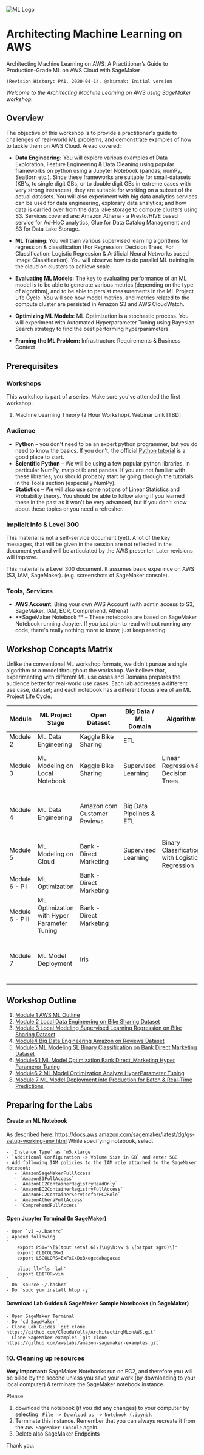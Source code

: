 ![ML Logo](images/mod00_logo.png "Logo") 

# Architecting Machine Learning on AWS
Architecting Machine Learning on AWS: A Practitioner’s Guide to Production-Grade ML on AWS Cloud with SageMaker

`(Revision History:
PA1, 2020-04-14, @akirmak: Initial version
`

*Welcome to the Architecting Machine Learning on AWS using SageMaker workshop.*


## Overview

The objective of this workshop is to provide a practitioner's guide to challenges of real-world ML problems, and demonstrate examples of how to tackle them on AWS Cloud. Aread covered: 

- **Data Engineering:** You will explore various examples of  Data Exploration, Feature Engineering & Data Cleaning using popular frameworks on python using a Jupyter Notebook (pandas, numPy, SeaBorn etc.). Since these frameworks are suitable for small-datasets (KB's, to single digit GBs, or to double digit GBs in extreme cases with very strong instances), they are suitable for working on a subset of the actual datasets. You will also experiment with big data analytics services can be used for data engineering, explorary data analytics; and how data is carried over from the data lake storage to compute clusters using S3. Services covered are: Amazon Athena - a Presto/HIVE based service for Ad-HoC analytics, Glue for Data Catalog Management and S3 for Data Lake Storage.  
    
- **ML Training**: You will train various supervised learning algorithms for regression & classification (For Regression: Decision Trees, For Classification: Logistic Regression & Artificial Neural Networks based Image Classification). You will observe how to do parallel ML training in the cloud on clusters to achieve scale.  

- **Evaluating ML Models:** The key to evaluating performance of an ML model is to be able to generate various metrics (depending on the type of algorithm), and to be able to persist measurements in the ML Project Life Cycle. You will see how model metrics, and metrics related to the compute cluster are persisted in Amazon S3 and AWS CloudWatch.  

- **Optimizing ML Models**: ML Optimization is a stochastic process. You will experiment with Automated Hyperparameter Tuning using Bayesian Search strategy to find the best performing hyperparameters. 

- **Framing the ML Problem:**  Infrastructure Requirements & Business Context

## Prerequisites

### Workshops
This workshop is part of a series. Make sure you've attended the first workshop.

  1. Machine Learning Theory (2 Hour Workshop). Webinar Link [TBD]


### Audience

- **Python** – you don't need to be an expert python programmer, but you do need to know the basics. If you don't, the official [Python tutorial](https://docs.python.org/3/tutorial/) is a good place to start.
- **Scientific Python** – We will be using a few popular python libraries, in particular NumPy, matplotlib and pandas. If you are not familiar with these libraries, you should probably start by going through the tutorials in the Tools section (especially NumPy).
- **Statistics** – We will also use some notions of Linear Statistics and Probability theory. You should be able to follow along if you learned these in the past as it won't be very advanced, but if you don't know about these topics or you need a refresher.

### Implicit Info & Level 300
This material is not a self-service document (yet). A lot of the key messages, that will be given in the session are not reflected in the document yet and will be articulated by the AWS presenter. Later revisions will improve.

This material is a Level 300 document. It assumes basic experince on AWS (S3, IAM, SageMaker). (e.g. screenshots of SageMaker console).  


### Tools, Services
- **AWS Account**: Bring your own AWS Account (with admin access to S3, SageMaker, IAM, ECR, Comprehend, Athena)
- **SageMaker Notebook ** – These notebooks are based on SageMaker Notebook running Jupyter. If you just plan to read without running any code, there's really nothing more to know, just keep reading!


## Workshop Concepts Matrix

Unlike the conventional ML workshop formats, we didn't pursue a single algorithm or a model throughout the workshop. We believe that, experimenting with different ML use cases and Domains prepares the audience better for real-world use cases. Each lab addresses a different use case, dataset; and each notebook has a different focus area of an ML Project Life Cycle.  


| Module | ML Project Stage | Open Dataset | Big Data / ML Domain | Algorithm | Concepts | Services |
| ---| ---| ---| --- | --- | --- | --- | 
| Module 2 | ML Data Engineering | Kaggle Bike Sharing | ETL | | Descriptive Statistics | SageMaker| 
| Module 3 | ML Modeling on Local Notebook | Kaggle Bike Sharing | Supervised Learning | Linear Regression & Decision Trees | Challenges of ML development on notebooks | SageMaker|  
| Module 4 | ML Data Engineering | Amazon.com Customer Reviews | Big Data Pipelines & ETL| | Bridging the gap with big data & ML with Presto, Hue, HIVE, (Spark) | S3, Athena, Glue, Comprehend| 
| Module 5 | ML Modeling on Cloud | Bank - Direct Marketing | Supervised Learning |Binary Classification with Logistic Regression | Benefits of Training in the Cloud| SageMaker |  
| Module 6 - P I | ML Optimization | Bank - Direct Marketing | | | ML Metrics for Classification | SageMaker |  
| Module 6 - P II| ML Optimization with Hyper Parameter Tuning| Bank - Direct Marketing| | | Bayesian Search HPO Strategy | SageMaker|  
| Module 7 | ML Model Deployment | Iris| | | Model hosting, A/B testing, multi-model endpoints, Auto Scaling | SageMaker|  


## Workshop Outline

1. [Module 1 AWS ML Outline](Module1_AWSML_Outline.ipynb) 
1. [Module 2 Local Data Engineering on Bike Sharing Dataset](Module2_Local_Data_Engineering_Bike_Sharing.ipynb)
1. [Module 3 Local Modeling Supervised Learning Regression on Bike Sharing Dataset](Module3_Local_Modeling_SL_Regression_Bike_Sharing.ipynb) 
1. [Module4 Big Data Engineering Amazon on Reviews Dataset](Module4_Big_Data_Engineering_Amazon_Reviews.ipynb) 
1. [Module5 ML Modeling SL Binary Classification on Bank Direct Marketing Dataset](Module5_ML_Modeling_SL_BinClassfcn_Bank_Direct_Marketing.ipynb) 
1. [Module6.1 ML Model Optimization Bank Direct_Marketing Hyper Paramerer Tuning](Module6_1_ML_Model_Optimization_Bank_Direct_Marketing_HyperParamTuning.ipynb) 
1. [Module6.2 ML Model Optimization Analyze HyperParameter Tuning](Module6_2_ML_Model_Optimization_Analyze_HyperParamTuning.ipynb) 
1. [Module 7 ML Model Deployment into Production for Batch & Real-Time Predictions](mod7-deploy-scikit-byom/Module7_ML_Model_Deployment_BYOM_Batch_RealTime_SciKit.ipynb) 





## Preparing for the Labs
#### Create an ML Notebook 

As described here: https://docs.aws.amazon.com/sagemaker/latest/dg/gs-setup-working-env.html While specifying notebook, select 

    - `Instance Type` as `m5.xlarge`
    - `Additional Configuration -> Volume Size in GB` and enter 5GB
    - Add following IAM policies to the IAM role attached to the SageMaker Notebook:
       - `AmazonSageMakerFullAccess`
       - `AmazonS3FullAccess` 
       - `AmazonEC2ContainerRegistryReadOnly`
       - `AmazonEC2ContainerRegistryFullAccess`
       - `AmazonEC2ContainerServiceforEC2Role`
       - `AmazonAthenaFullAccess`
       - `ComprehendFullAccess`
       
#### Open Jupyter Terminal (In SageMaker)

    - Open `vi ~/.bashrc`
    - Append following
    `
        export PS1="\[$(tput setaf 6)\]\u@\h:\w $ \[$(tput sgr0)\]"
        export CLICOLOR=1
        export LSCOLORS=ExFxCxDxBxegedabagacad

        alias ll='ls -lah'
        export EDITOR=vim
    `
    - Do `source ~/.bashrc`
    - Do `sudo yum install htop -y`

#### Download Lab Guides & SageMaker Sample Notebooks (in SageMaker)

    - Open SageMaker Terminal
    - Do `cd SageMaker`
    - Clone Lab Guides `git clone https://github.com/CloudaYolla/ArchitectingMLonAWS.git`
    - Clone SageMaker examples `git clone https://github.com/awslabs/amazon-sagemaker-examples.git`
    


### 10. Cleaning up resources 

**Very Important:** SageMaker Notebooks run on EC2, and therefore you will be billed by the second unless you save your work (by downloading to your local computer) & terminate the SageMaker notebook instance. 

Please 
 1. download the notebook (if you did any changes) to your computer by selecting ` File -> Download as -> Notebook (.ipynb)`. 
 1. Terminate this instance. Remember that you can always recreate it from the `AWS SageMaker Console` again.
 1. Delete also SageMaker Endpoints
 
 
 Thank you.


